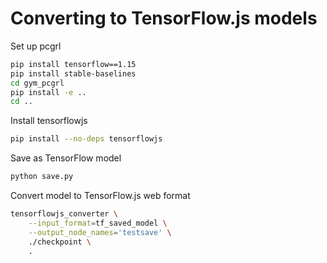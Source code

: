 # Converting to TensorFlow.js models

Set up pcgrl

```bash
pip install tensorflow==1.15
pip install stable-baselines
cd gym_pcgrl
pip install -e ..
cd ..
```

Install tensorflowjs

```bash
pip install --no-deps tensorflowjs   
```

Save as TensorFlow model

```bash
python save.py
```

Convert model to TensorFlow.js web format

```bash
tensorflowjs_converter \
    --input_format=tf_saved_model \
    --output_node_names='testsave' \
    ./checkpoint \
    .
```

